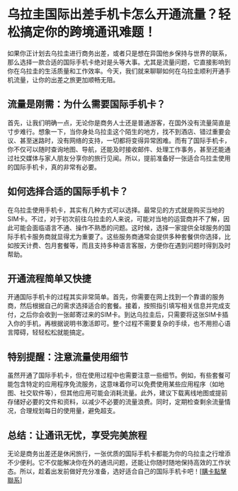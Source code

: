 # 乌拉圭国际出差手机卡怎么开通流量？轻松搞定你的跨境通讯难题！

如果你正计划去乌拉圭进行商务出差，或者只是想在异国他乡保持与世界的联系，那么选择一款合适的国际手机卡绝对是头等大事。尤其是流量问题，它直接影响到你在乌拉圭的生活质量和工作效率。今天，我们就来聊聊如何在乌拉圭顺利开通手机流量，让你的出差之旅更加顺畅无阻。

## 流量是刚需：为什么需要国际手机卡？

首先，让我们明确一点，无论你是商务人士还是普通游客，在国外没有流量简直是寸步难行。想象一下，当你身处乌拉圭这个陌生的地方，找不到酒店、错过重要会议、甚至迷路时，没有网络的支持，一切都将变得异常困难。而有了国际手机卡，你不仅可以随时查询地图、导航，还能及时接收邮件、处理工作事务，甚至还能通过社交媒体与家人朋友分享你的旅行见闻。所以，提前准备好一张适合乌拉圭使用的国际手机卡，真的非常有必要。

## 如何选择合适的国际手机卡？

在乌拉圭使用手机卡，其实有几种方式可以选择。最常见的方式就是购买当地的SIM卡。不过，对于初次前往乌拉圭的人来说，可能对当地的运营商并不了解，因此可能会面临语言不通、操作不熟悉的问题。这时候，选择一家提供全球服务的国际手机卡服务商就显得尤为重要了。这些服务商通常会提供多种套餐供你选择，比如按天计费、包月套餐等，而且支持多种语言客服，方便你在遇到问题时得到及时帮助。

## 开通流程简单又快捷

开通国际手机卡的过程其实非常简单。首先，你需要在网上找到一个靠谱的服务商，然后根据自己的需求选择适合的套餐。接着，按照指引填写相关信息并完成支付，之后你会收到一张邮寄过来的SIM卡。到达乌拉圭后，只需要将这张SIM卡插入你的手机，再根据说明书激活即可。整个过程不需要复杂的手续，也不用担心语言障碍，轻轻松松就能搞定。

## 特别提醒：注意流量使用细节

虽然开通了国际手机卡，但在使用过程中也需要注意一些细节。例如，有些套餐可能包含特定的应用程序免流服务，这意味着你可以免费使用某些应用程序（如地图、社交软件等），但其他应用可能会消耗流量。此外，建议下载离线地图或提前存储好必要的文件和资料，以减少不必要的流量浪费。同时，定期检查剩余流量情况，合理规划每日的使用量，避免超支。

## 总结：让通讯无忧，享受完美旅程

无论是商务出差还是休闲旅行，一张优质的国际手机卡都能为你的乌拉圭之行增添不少便利。它不仅能解决你在外的通讯问题，还能让你随时随地保持高效的工作状态。所以，趁着出发前做好充分准备，选好适合自己的国际手机卡吧！[[購卡點擊聯系](https://t.me/s/SXDXQF)]